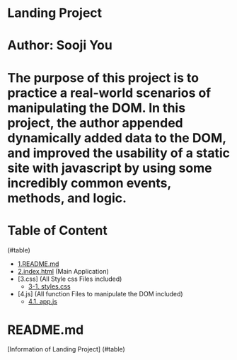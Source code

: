 <!-- Add banner here -->
# Landing Project
# Author: Sooji You
<!-- Describe your project in brief -->
# The purpose of this project is to practice a real-world scenarios of manipulating the DOM. In this project, the author appended dynamically added data to the DOM, and improved the usability of a static site with javascript by using some incredibly common events, methods, and logic.

# Table of Content
(#table)
  - [1.README.md](#readme)
  - [2.index.html](#index) (Main Application)
  - [3.css] (All Style css Files included)
    - [3-1. styles.css](#styles)
  - [4.js] (All function Files to manipulate the DOM included)
    - [4.1. app.js](#app)


# README.md 
[Information of Landing Project]
(#table)

